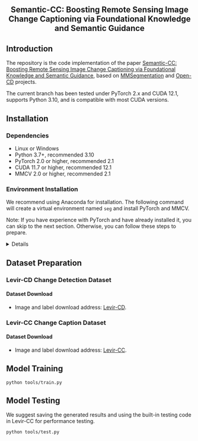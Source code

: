 <div align="center">
    <h2>
Semantic-CC: Boosting Remote Sensing Image Change Captioning via  Foundational Knowledge and Semantic Guidance
    </h2>
</div>

## Introduction

The repository is the code implementation of the paper [Semantic-CC: Boosting Remote Sensing Image Change Captioning via  Foundational Knowledge and Semantic Guidance]([https://arxiv.org/abs/2312.16202](https://arxiv.org/abs/2407.14032)), based on [MMSegmentation](https://github.com/open-mmlab/mmsegmentation) and [Open-CD](https://github.com/likyoo/open-cd) projects.

The current branch has been tested under PyTorch 2.x and CUDA 12.1, supports Python 3.10, and is compatible with most CUDA versions.
## Installation

### Dependencies

- Linux or Windows
- Python 3.7+, recommended 3.10
- PyTorch 2.0 or higher, recommended 2.1
- CUDA 11.7 or higher, recommended 12.1
- MMCV 2.0 or higher, recommended 2.1
### Environment Installation
We recommend using Anaconda for installation. The following command will create a virtual environment named `seg` and install PyTorch and MMCV.

Note: If you have experience with PyTorch and have already installed it, you can skip to the next section. Otherwise, you can follow these steps to prepare.

<details>

**Step 0**: Install [Miniconda](https://docs.conda.io/projects/miniconda/en/latest/index.html).

**Step 1**: Create a virtual environment named `seg` and activate it.

```shell
conda create -n ttp python=3.10 -y
conda activate seg
```

**Step 2**: Install [PyTorch2.1.x](https://pytorch.org/get-started/locally/).

Linux/Windows:
```shell
pip install torch==2.1.2 torchvision==0.16.2 torchaudio==2.1.2 --index-url https://download.pytorch.org/whl/cu121
```
Or

```shell
conda install pytorch==2.1.2 torchvision==0.16.2 torchaudio==2.1.2 pytorch-cuda=12.1 -c pytorch -c nvidia
```

**Step 3**: Install [MMCV2.1.x](https://mmcv.readthedocs.io/en/latest/get_started/installation.html).

```shell
pip install -U openmim
mim install mmcv==2.1.0
```

**Step 4**: Install other dependencies.

```shell
pip install -U wandb einops importlib peft==0.8.2 scipy ftfy prettytable torchmetrics==1.3.1 transformers==4.38.1
```

</details>

## Dataset Preparation


### Levir-CD Change Detection Dataset

#### Dataset Download

- Image and label download address: [Levir-CD](https://chenhao.in/LEVIR/).


### Levir-CC Change Caption Dataset

#### Dataset Download

- Image and label download address: [Levir-CC](https://github.com/Chen-Yang-Liu/LEVIR-CC-Dataset).

## Model Training
```shell
python tools/train.py
```
## Model Testing
We suggest saving the generated results and using the built-in testing code in Levir-CC for performance testing.
```shell
python tools/test.py
```

```

